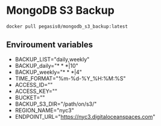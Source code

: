 # MongoDB S3 Backup

```
docker pull pegasis0/mongodb_s3_backup:latest
```

## Enviroument variables

- BACKUP_LIST="daily,weekly"
- BACKUP_daily="* * *|10"
- BACKUP_weekly="* * *|4"
- TIME_FORMAT="%m-%d-%Y_%H:%M:%S"
- ACCESS_ID=""
- ACCESS_KEY=""
- BUCKET=""
- BACKUP_S3_DIR="/path/on/s3/"
- REGION_NAME="nyc3"
- ENDPOINT_URL="https://nyc3.digitaloceanspaces.com"
